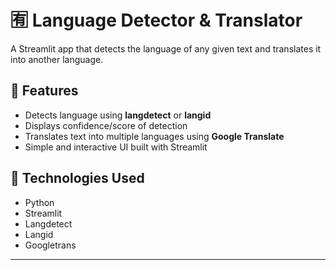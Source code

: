 # 🈶 Language Detector & Translator

A Streamlit app that detects the language of any given text and translates it into another language.

## 🚀 Features

* Detects language using **langdetect** or **langid**
* Displays confidence/score of detection
* Translates text into multiple languages using **Google Translate**
* Simple and interactive UI built with Streamlit


## 📌 Technologies Used

* Python
* Streamlit
* Langdetect
* Langid
* Googletrans

---


